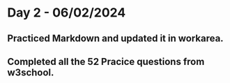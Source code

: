 # Day 2 - 06/02/2024
## Practiced Markdown and updated it in workarea.
## Completed all the 52 Pracice questions from w3school.
